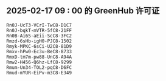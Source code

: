 ## 2025-02-17 09 : 00 的 GreenHub 许可证
```
Rn0J-UcT3-VCrI-TwC8-D1C7
Rn0J-bqkT-mVTR-5fC8-21FF
Rn0B-Ai6S-aEii-ScC8-3FC2
Rmzd-6sHb-igH0-PJC8-1502
Rmyk-MPKC-6sCi-U2C8-81D9
Rmxv-hPw0-Ec3u-BeC8-8733
RmxD-tm7m-pw88-UnC8-A94A
Rmw2-H456-Q6hz-LfC8-9299
Rmum-Un34-TOL2-pqC8-D6FC
Rmud-mYUR-EiPv-m3C8-E349
```
